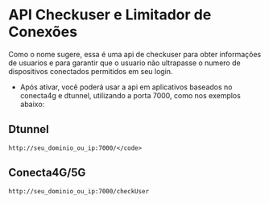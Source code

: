 # API Checkuser e Limitador de Conexões

Como o nome sugere, essa é uma api de checkuser para obter informações de usuarios e para garantir que o usuario não ultrapasse o numero de dispositivos conectados permitidos em seu login.

- Após ativar, você poderá usar a api em aplicativos baseados no conecta4g e dtunnel, utilizando a porta 7000, como nos exemplos abaixo:

## Dtunnel
```http://seu_dominio_ou_ip:7000/</code>```

## Conecta4G/5G
```http://seu_dominio_ou_ip:7000/checkUser```

